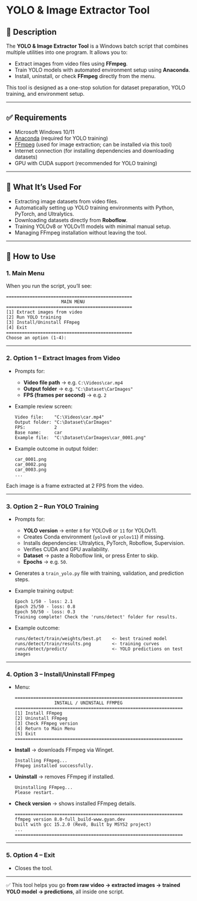 # YOLO & Image Extractor Tool

## 📌 Description

The **YOLO & Image Extractor Tool** is a Windows batch script that combines multiple utilities into one program.
It allows you to:

* Extract images from video files using **FFmpeg**.
* Train YOLO models with automated environment setup using **Anaconda**.
* Install, uninstall, or check **FFmpeg** directly from the menu.

This tool is designed as a one-stop solution for dataset preparation, YOLO training, and environment setup.

---

## ✅ Requirements

* Microsoft Windows 10/11
* [Anaconda](https://www.anaconda.com/) (required for YOLO training)
* [FFmpeg](https://ffmpeg.org/) (used for image extraction; can be installed via this tool)
* Internet connection (for installing dependencies and downloading datasets)
* GPU with CUDA support (recommended for YOLO training)

---

## 🎯 What It’s Used For

* Extracting image datasets from video files.
* Automatically setting up YOLO training environments with Python, PyTorch, and Ultralytics.
* Downloading datasets directly from **Roboflow**.
* Training YOLOv8 or YOLOv11 models with minimal manual setup.
* Managing FFmpeg installation without leaving the tool.

---

## 🚀 How to Use

### 1. Main Menu

When you run the script, you’ll see:

```
================================================
                     MAIN MENU
================================================
[1] Extract images from video
[2] Run YOLO training
[3] Install/Uninstall FFmpeg
[4] Exit
================================================
Choose an option (1-4):
```

---

### 2. Option 1 – Extract Images from Video

* Prompts for:

  * **Video file path** → e.g. `C:\Videos\car.mp4`
  * **Output folder** → e.g. `"C:\Dataset\CarImages"`
  * **FPS (frames per second)** → e.g. `2`

* Example review screen:

  ```
  Video file:    "C:\Videos\car.mp4"
  Output folder: "C:\Dataset\CarImages"
  FPS:           2
  Base name:     car
  Example file:  "C:\Dataset\CarImages\car_0001.png"
  ```

* Example outcome in output folder:

  ```
  car_0001.png
  car_0002.png
  car_0003.png
  ...
  ```

Each image is a frame extracted at 2 FPS from the video.

---

### 3. Option 2 – Run YOLO Training

* Prompts for:

  * **YOLO version** → enter `8` for YOLOv8 or `11` for YOLOv11.
  * Creates Conda environment (`yolov8` or `yolov11`) if missing.
  * Installs dependencies: Ultralytics, PyTorch, Roboflow, Supervision.
  * Verifies CUDA and GPU availability.
  * **Dataset** → paste a Roboflow link, or press Enter to skip.
  * **Epochs** → e.g. `50`.

* Generates a `train_yolo.py` file with training, validation, and prediction steps.

* Example training output:

  ```
  Epoch 1/50 - loss: 2.1
  Epoch 25/50 - loss: 0.8
  Epoch 50/50 - loss: 0.3
  Training complete! Check the 'runs/detect' folder for results.
  ```

* Example outcome:

  ```
  runs/detect/train/weights/best.pt    <- best trained model
  runs/detect/train/results.png        <- training curves
  runs/detect/predict/                 <- YOLO predictions on test images
  ```

---

### 4. Option 3 – Install/Uninstall FFmpeg

* Menu:

  ```
  ================================================================
                 INSTALL / UNINSTALL FFMPEG
  ================================================================
  [1] Install FFmpeg
  [2] Uninstall FFmpeg
  [3] Check FFmpeg version
  [4] Return to Main Menu
  [5] Exit
  ================================================================
  ```

* **Install** → downloads FFmpeg via Winget.

  ```
  Installing FFmpeg...
  FFmpeg installed successfully.
  ```

* **Uninstall** → removes FFmpeg if installed.

  ```
  Uninstalling FFmpeg...
  Please restart.
  ```

* **Check version** → shows installed FFmpeg details.

  ```
  ================================================================
  ffmpeg version 8.0-full_build-www.gyan.dev
  built with gcc 15.2.0 (Rev8, Built by MSYS2 project)
  ...
  ================================================================
  ```

---

### 5. Option 4 – Exit

* Closes the tool.

---

✅ This tool helps you go **from raw video → extracted images → trained YOLO model → predictions**, all inside one script.

